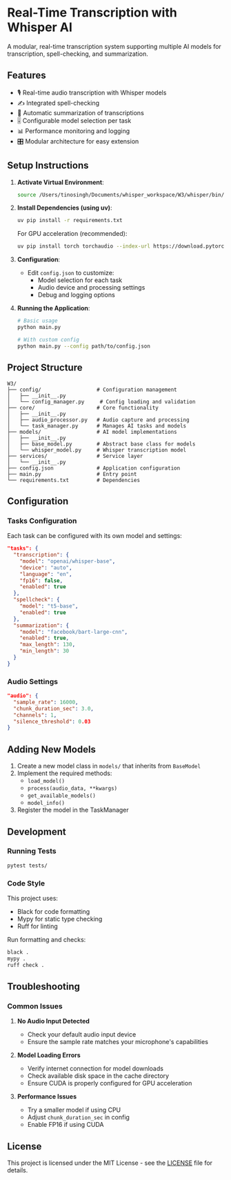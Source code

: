 # Real-Time Transcription with Whisper AI

A modular, real-time transcription system supporting multiple AI models for transcription, spell-checking, and summarization.

## Features

- 🎙️ Real-time audio transcription with Whisper models
- ✍️ Integrated spell-checking
- 📝 Automatic summarization of transcriptions
- 🎚️ Configurable model selection per task
- 📊 Performance monitoring and logging
- 🎛️ Modular architecture for easy extension

## Setup Instructions

1. **Activate Virtual Environment**:
   ```bash
   source /Users/tinosingh/Documents/whisper_workspace/W3/whisper/bin/activate
   ```

2. **Install Dependencies (using uv)**:
   ```bash
   uv pip install -r requirements.txt
   ```
   
   For GPU acceleration (recommended):
   ```bash
   uv pip install torch torchaudio --index-url https://download.pytorch.org/whl/cu118
   ```

3. **Configuration**:
   - Edit `config.json` to customize:
     - Model selection for each task
     - Audio device and processing settings
     - Debug and logging options

4. **Running the Application**:
   ```bash
   # Basic usage
   python main.py
   
   # With custom config
   python main.py --config path/to/config.json
   ```

## Project Structure

```
W3/
├── config/                  # Configuration management
│   ├── __init__.py
│   └── config_manager.py     # Config loading and validation
├── core/                    # Core functionality
│   ├── __init__.py
│   ├── audio_processor.py   # Audio capture and processing
│   └── task_manager.py      # Manages AI tasks and models
├── models/                  # AI model implementations
│   ├── __init__.py
│   ├── base_model.py        # Abstract base class for models
│   └── whisper_model.py     # Whisper transcription model
├── services/                # Service layer
│   └── __init__.py
├── config.json              # Application configuration
├── main.py                  # Entry point
└── requirements.txt         # Dependencies
```

## Configuration

### Tasks Configuration

Each task can be configured with its own model and settings:

```json
"tasks": {
  "transcription": {
    "model": "openai/whisper-base",
    "device": "auto",
    "language": "en",
    "fp16": false,
    "enabled": true
  },
  "spellcheck": {
    "model": "t5-base",
    "enabled": true
  },
  "summarization": {
    "model": "facebook/bart-large-cnn",
    "enabled": true,
    "max_length": 130,
    "min_length": 30
  }
}
```

### Audio Settings

```json
"audio": {
  "sample_rate": 16000,
  "chunk_duration_sec": 3.0,
  "channels": 1,
  "silence_threshold": 0.03
}
```

## Adding New Models

1. Create a new model class in `models/` that inherits from `BaseModel`
2. Implement the required methods:
   - `load_model()`
   - `process(audio_data, **kwargs)`
   - `get_available_models()`
   - `model_info()`
3. Register the model in the TaskManager

## Development

### Running Tests

```bash
pytest tests/
```

### Code Style

This project uses:
- Black for code formatting
- Mypy for static type checking
- Ruff for linting

Run formatting and checks:

```bash
black .
mypy .
ruff check .
```

## Troubleshooting

### Common Issues

1. **No Audio Input Detected**
   - Check your default audio input device
   - Ensure the sample rate matches your microphone's capabilities

2. **Model Loading Errors**
   - Verify internet connection for model downloads
   - Check available disk space in the cache directory
   - Ensure CUDA is properly configured for GPU acceleration

3. **Performance Issues**
   - Try a smaller model if using CPU
   - Adjust `chunk_duration_sec` in config
   - Enable FP16 if using CUDA

## License

This project is licensed under the MIT License - see the [LICENSE](LICENSE) file for details.
